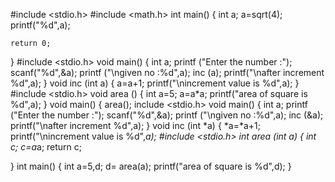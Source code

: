  #include <stdio.h>
#include <math.h>
int main()
{
    int a;
    a=sqrt(4);
    printf("%d",a);
    

    return 0;
}
 #include <stdio.h>
void main()
{
    int a;
    printf ("Enter the number :");
    scanf("%d",&a);
    printf ("\ngiven no :%d",a);
    inc (a);
    printf("\nafter increment %d",a);
}
  void inc (int a)
  {
      a=a+1;
      printf("\nincrement value is %d",a);
  }
#include <stdio.h>
void area ()
{
    int a=5;
    a=a*a;
    printf("area of square is %d",a);
}
void main()
{
    area();
 include <stdio.h>
void main()
{
    int a;
    printf ("Enter the number :");
    scanf("%d",&a);
    printf ("\ngiven no :%d",a);
    inc (&a);
    printf("\nafter increment %d",a);
}
  void inc (int *a)
  {
      *a=*a+1;
      printf("\nincrement value is %d",*a);
   #include <stdio.h>
int area (int a)
{
    int c;
    c=a*a;
    return c;
    
}
int main()
{
     int a=5,d;
     d= area(a);
    printf("area of square is %d",d);
}
